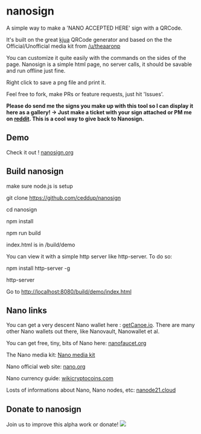 # nanosign

A simple way to make a 'NANO ACCEPTED HERE' sign with a QRCode.

It's built on the great [kjua](https://larsjung.de/kjua/) QRCode generator and based on the the Official/Unofficial media kit from [/u/theaaronp](https://www.reddit.com/u/theaaronp)

You can customize it quite easily with the commands on the sides of the page. Nanosign is a simple html page, no server calls, it should be savable and run offline just fine.

Right click to save a png file and print it.

Feel free to fork, make PRs or feature requests, just hit 'Issues'.

**Please do send me the signs you make up with this tool so I can display it here as a gallery! -> Just make a ticket with your sign attached or PM me on [reddit](https://www.reddit.com/user/ceddup/). This is a cool way to give back to Nanosign.**

## Demo
Check it out ! [nanosign.org](http://nanosign.org)

## Build nanosign
make sure node.js is setup

git clone https://github.com/ceddup/nanosign

cd nanosign

npm install

npm run build

index.html is in /build/demo

You can view it with a simple http server like http-server. To do so:

npm install http-server -g

http-server

Go to [http://localhost:8080/build/demo/index.html](http://localhost:8080/build/demo/index.html)

## Nano links
You can get a very descent Nano wallet here : [getCanoe.io](https://getcanoe.io). There are many other Nano wallets out there, like Nanovault, Nanowallet et al.

You can get free, tiny, bits of Nano here: [nanofaucet.org](https://www.nanofaucet.org/)

The Nano media kit: [Nano media kit](https://www.reddit.com/r/nanocurrency/comments/88htfi/the_official_unofficial_media_kit_want_to_help/)

Nano official web site: [nano.org](https://nano.org)

Nano currency guide: [wikicryptocoins.com](https://www.wikicryptocoins.com/currency/Nano)

Losts of informations about Nano, Nano nodes, etc: [nanode21.cloud](https://nanode21.cloud)

## Donate to nanosign
Join us to improve this alpha work or donate!
![](http://nanosign.org/Nanosign_donate.png)

